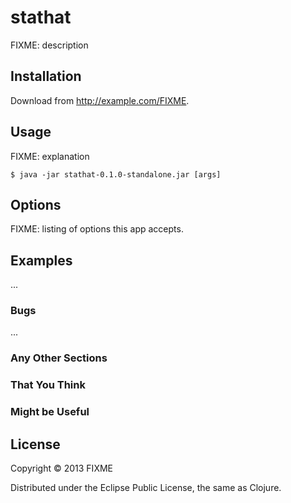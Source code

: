 # stathat

FIXME: description

## Installation

Download from http://example.com/FIXME.

## Usage

FIXME: explanation

    $ java -jar stathat-0.1.0-standalone.jar [args]

## Options

FIXME: listing of options this app accepts.

## Examples

...

### Bugs

...

### Any Other Sections
### That You Think
### Might be Useful

## License

Copyright © 2013 FIXME

Distributed under the Eclipse Public License, the same as Clojure.
